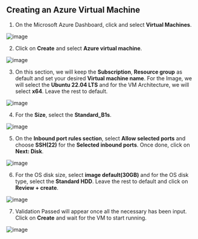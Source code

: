 ## Creating an Azure Virtual Machine

1. On the Microsoft Azure Dashboard, click and select **Virtual Machines**.

![image](https://github.com/user-attachments/assets/54ed440b-139c-4d02-841c-4a53edf57cea)

2. Click on **Create** and select **Azure virtual machine**.

![image](https://github.com/user-attachments/assets/df240422-8e0b-486b-b3af-782d37bd97fe)

3. On this section, we will keep the **Subscription**, **Resource group** as default and set your desired **Virtual machine name**. For the Image, we will select the **Ubuntu 22.04 LTS** and for the VM Architecture, we will select **x64**. Leave the rest to default.

![image](https://github.com/user-attachments/assets/9b1f4a34-6535-4a40-ac68-ed0dcc0fff76)

4. For the **Size**, select the **Standard_B1s**.

![image](https://github.com/user-attachments/assets/9a07791d-08e7-495c-b837-f7e2c2cff9c3)

5. On the **Inbound port rules section**, select **Allow selected ports** and choose **SSH(22)** for the **Selected inbound ports**. Once done, click on **Next: Disk**.

![image](https://github.com/user-attachments/assets/bc3f7482-0e76-46eb-98f7-f5a48fb96ea6)

6. For the OS disk size, select **image default(30GB)** and for the OS disk type, select the **Standard HDD**. Leave the rest to default and click on **Review + create**.

![image](https://github.com/user-attachments/assets/456539a5-3b4c-4bb0-b302-f223290287e8)

7. Validation Passed will appear once all the necessary has been input. Click on **Create** and wait for the VM to start running.

![image](https://github.com/user-attachments/assets/62d741b4-a321-484b-b825-2f220fade031)

